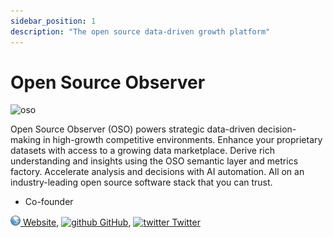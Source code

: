 ```yaml
---
sidebar_position: 1
description: "The open source data-driven growth platform"
---
```


# Open Source Observer

![oso](/img/projects/oso.png)

Open Source Observer (OSO) powers strategic data-driven decision-making in
high-growth competitive environments.
Enhance your proprietary datasets with access to a growing data marketplace.
Derive rich understanding and insights using the OSO semantic layer and metrics factory.
Accelerate analysis and decisions with AI automation.
All on an industry-leading open source software stack that you can trust.

- Co-founder

[![www](/img/ico/website.png) Website](https://www.opensource.observer/),
[![github](/img/ico/github.ico) GitHub](https://github.com/opensource-observer/oso),
[![twitter](/img/ico/twitter.ico) Twitter](https://twitter.com/OSObserver)
